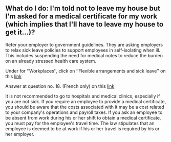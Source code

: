 ## What do I do: I'm told not to leave my house but I'm asked for a medical certificate for my work (which implies that I'll have to leave my house to get it...)?

Refer your employer to government guidelines. They are asking employers to relax sick leave policies to support employees in self-isolating when ill. This includes suspending the need for medical notes to reduce the burden on an already stressed health care system.
 
Under for ‘’Workplaces’’, click on ‘’Flexible arrangements and sick leave’’ on this [link](https://www.canada.ca/en/public-health/services/diseases/2019-novel-coronavirus-infection/being-prepared.html)

Answer at question no. 18. (French only) on this [link](https://www.cnesst.gouv.qc.ca/salle-de-presse/Pages/coronavirus.aspx)

It is not recommended to go to hospitals and medical clinics, especially if you are not sick.
If you require an employee to provide a medical certificate, you should be aware that the costs associated with it may be a cost related to your company's operations and payroll taxes.
If you ask an employee to be absent from work during his or her shift to obtain a medical certificate, you must pay for the employee's travel time.
The law stipulates that an employee is deemed to be at work if his or her travel is required by his or her employer.
